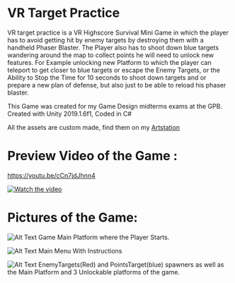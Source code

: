 # VR Target Practice 

VR target practice is a VR Highscore Survival Mini Game in which the player has to avoid getting hit by enemy targets by destroying them 
with a handheld Phaser Blaster. The Player also has to shoot down blue targets wandering around the map to collect points he will need to 
unlock new features. For Example unlocking new Platform to which the player can teleport to get closer to blue targets or escape the Enemy Targets,
or the Ability to Stop the Time for 10 seconds to shoot down targets and or prepare a new plan of defense, but also just to be able to reload his
phaser blaster. 

This Game was created for my Game Design midterms exams at the GPB. Created with Unity 2019.1.6f1, Coded in C# 

All the assets are custom made, find them on my [Artstation](https://www.artstation.com/artwork/k4B4kl)

# Preview Video of the Game : 
https://youtu.be/cCn7jdJhnn4

[![Watch the video](https://i.imgur.com/315Tl55.png)](https://youtu.be/cCn7jdJhnn4)
# Pictures of the Game: 

![Alt Text](https://i.imgur.com/mY6tV9d.png)
Game Main Platform where the Player Starts.

![Alt Text](https://i.imgur.com/bDkgFXj.png)
Main Menu With Instructions

![Alt Text](https://i.imgur.com/uhLhHQc.png)
EnemyTargets(Red) and PointsTarget(blue) spawners  as well as the Main Platform and 3 Unlockable platforms of the game. 
